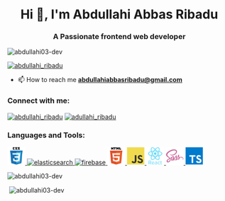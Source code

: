 <h1 align="center">Hi 👋, I'm Abdullahi Abbas Ribadu</h1>
<h3 align="center">A Passionate frontend web developer</h3>

<p align="left"> <img src="https://komarev.com/ghpvc/?username=abdullahi03-dev&label=Profile%20views&color=0e75b6&style=flat" alt="abdullahi03-dev" /> </p>

<p align="left"> <a href="https://twitter.com/abdullahi_ribadu" target="blank"><img src="https://img.shields.io/twitter/follow/abdullahi_ribadu?logo=twitter&style=for-the-badge" alt="abdullahi_ribadu" /></a> </p>

- 📫 How to reach me **abdullahiabbasribadu@gmail.com**

<h3 align="left">Connect with me:</h3>
<p align="left">
<a href="https://twitter.com/abdullahi_ribadu" target="blank"><img align="center" src="https://raw.githubusercontent.com/rahuldkjain/github-profile-readme-generator/master/src/images/icons/Social/twitter.svg" alt="abdullahi_ribadu" height="30" width="40" /></a>
<a href="https://instagram.com/adullahi_ribadu" target="blank"><img align="center" src="https://raw.githubusercontent.com/rahuldkjain/github-profile-readme-generator/master/src/images/icons/Social/instagram.svg" alt="adullahi_ribadu" height="30" width="40" /></a>
</p>

<h3 align="left">Languages and Tools:</h3>
<p align="left"> <a href="https://www.w3schools.com/css/" target="_blank" rel="noreferrer"> <img src="https://raw.githubusercontent.com/devicons/devicon/master/icons/css3/css3-original-wordmark.svg" alt="css3" width="40" height="40"/> </a> <a href="https://www.elastic.co" target="_blank" rel="noreferrer"> <img src="https://www.vectorlogo.zone/logos/elastic/elastic-icon.svg" alt="elasticsearch" width="40" height="40"/> </a> <a href="https://firebase.google.com/" target="_blank" rel="noreferrer"> <img src="https://www.vectorlogo.zone/logos/firebase/firebase-icon.svg" alt="firebase" width="40" height="40"/> </a> <a href="https://www.w3.org/html/" target="_blank" rel="noreferrer"> <img src="https://raw.githubusercontent.com/devicons/devicon/master/icons/html5/html5-original-wordmark.svg" alt="html5" width="40" height="40"/> </a> <a href="https://developer.mozilla.org/en-US/docs/Web/JavaScript" target="_blank" rel="noreferrer"> <img src="https://raw.githubusercontent.com/devicons/devicon/master/icons/javascript/javascript-original.svg" alt="javascript" width="40" height="40"/> </a> <a href="https://reactjs.org/" target="_blank" rel="noreferrer"> <img src="https://raw.githubusercontent.com/devicons/devicon/master/icons/react/react-original-wordmark.svg" alt="react" width="40" height="40"/> </a> <a href="https://sass-lang.com" target="_blank" rel="noreferrer"> <img src="https://raw.githubusercontent.com/devicons/devicon/master/icons/sass/sass-original.svg" alt="sass" width="40" height="40"/> </a> <a href="https://www.typescriptlang.org/" target="_blank" rel="noreferrer"> <img src="https://raw.githubusercontent.com/devicons/devicon/master/icons/typescript/typescript-original.svg" alt="typescript" width="40" height="40"/> </a> </p>

<p><img align="left" src="https://github-readme-stats.vercel.app/api/top-langs?username=abdullahi03-dev&show_icons=true&locale=en&layout=compact" alt="abdullahi03-dev" /></p>
<br>
<p>&nbsp;<img align="center" src="https://github-readme-stats.vercel.app/api?username=abdullahi03-dev&show_icons=true&locale=en" alt="abdullahi03-dev" /></p>
